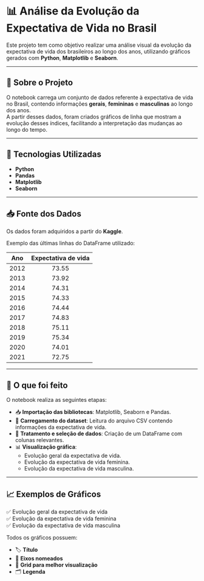 # 📊 Análise da Evolução da Expectativa de Vida no Brasil

Este projeto tem como objetivo realizar uma análise visual da evolução da expectativa de vida dos brasileiros ao longo dos anos, utilizando gráficos gerados com **Python**, **Matplotlib** e **Seaborn**.

---

## 📌 Sobre o Projeto

O notebook carrega um conjunto de dados referente à expectativa de vida no Brasil, contendo informações **gerais**, **femininas** e **masculinas** ao longo dos anos.  
A partir desses dados, foram criados gráficos de linha que mostram a evolução desses índices, facilitando a interpretação das mudanças ao longo do tempo.

---

## 🚀 Tecnologias Utilizadas

- **Python**
- **Pandas**
- **Matplotlib**
- **Seaborn**

---

## 📥 Fonte dos Dados

Os dados foram adquiridos a partir do **Kaggle**.

Exemplo das últimas linhas do DataFrame utilizado:

| Ano | Expectativa de vida |
|:---:|:-------------------:|
|2012|73.55|
|2013|73.92|
|2014|74.31|
|2015|74.33|
|2016|74.44|
|2017|74.83|
|2018|75.11|
|2019|75.34|
|2020|74.01|
|2021|72.75|

---

## 📝 O que foi feito

O notebook realiza as seguintes etapas:

- 📥 **Importação das bibliotecas**: Matplotlib, Seaborn e Pandas.
- 📄 **Carregamento do dataset**: Leitura do arquivo CSV contendo informações da expectativa de vida.
- 🧹 **Tratamento e seleção de dados**: Criação de um DataFrame com colunas relevantes.
- 📊 **Visualização gráfica**:
  - Evolução geral da expectativa de vida.
  - Evolução da expectativa de vida feminina.
  - Evolução da expectativa de vida masculina.

---

## 📈 Exemplos de Gráficos

✅ Evolução geral da expectativa de vida  
✅ Evolução da expectativa de vida feminina  
✅ Evolução da expectativa de vida masculina  

Todos os gráficos possuem:

- 🏷️ **Título**
- 📅 **Eixos nomeados**
- 📐 **Grid para melhor visualização**
- 🗂️ **Legenda**
